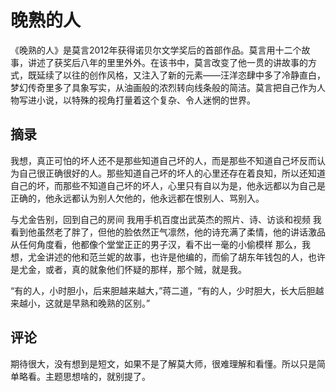 # 晚熟的人

《晚熟的人》是莫言2012年获得诺贝尔文学奖后的首部作品。莫言用十二个故事，讲述了获奖后八年的里里外外。在该书中，莫言改变了他一贯的讲故事的方式，既延续了以往的创作风格，又注入了新的元素——汪洋恣肆中多了冷静直白，梦幻传奇里多了具象写实，从油画般的浓烈转向线条般的简洁。莫言把自己作为人物写进小说，以特殊的视角打量着这个复杂、令人迷惘的世界。

## 摘录

我想，真正可怕的坏人还不是那些知道自己坏的人，而是那些不知道自己坏反而认为自己很正确很好的人。那些知道自己坏的坏人的心里还存在着良知，所以还知道自己的坏，而那些不知道自己坏的坏人，心里只有自以为是，他永远都以为自己是正确的，他永远都认为别人欠他的，他永远都在恨别人、骂别入。

与尤金告别，回到自己的房间 我用手机百度出武英杰的照片、诗、访谈和视频 我看到他虽然老了胖了，但他的脸依然正气凛然，他的诗充满了柔情，他的讲话激品从任何角度看，他都像个堂堂正正的男子汉，看不出一毫的小偷模样 那么，我想，尤金讲述的他和范兰妮的故事，也许是他编的，而偷了胡东年钱包的人，也许是尤金，或者，真的就象他们怀疑的那样，那个贼，就是我。

“有的人，小时胆小，后来胆越来越大，”蒋二道，“有的人，少时胆大，长大后胆越来越小，这就是早熟和晚熟的区别。”

## 评论

期待很大，没有想到是短文，如果不是了解莫大师，很难理解和看懂。所以只是简单略看。主题思想啥的，就别提了。